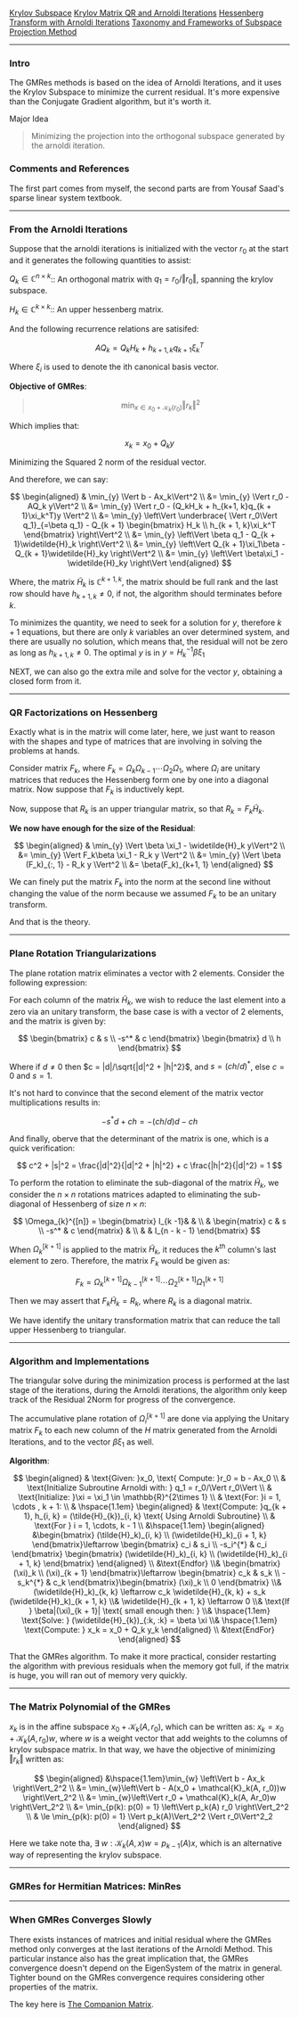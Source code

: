 [Krylov Subspace](Krylov%20Subspace.md)
[Krylov Matrix QR and Arnoldi Iterations](../AMATH%20584%20Numerical%20Linear%20Algebra/Hessenberg%20Form/Krylov%20Matrix%20QR%20and%20Arnoldi%20Iterations.md)
[Hessenberg Transform with Arnoldi Iterations](../AMATH%20584%20Numerical%20Linear%20Algebra/Hessenberg%20Form/Hessenberg%20Transform%20with%20Arnoldi%20Iterations.md)
[Taxonomy and Frameworks of Subspace Projection Method](Taxonomy%20and%20Frameworks%20of%20Subspace%20Projection%20Method.md)

---
### **Intro**

The GMRes methods is based on the idea of Arnoldi Iterations, and it uses the Krylov Subspace to minimize the current residual. It's more expensive than the Conjugate Gradient algorithm, but it's worth it. 

Major Idea
> Minimizing the projection into the orthogonal subspace generated by the arnoldi iteration. 

### **Comments and References**

The first part comes from myself, the second parts are from Yousaf Saad's sparse linear system textbook. 

---
### **From the Arnoldi Iterations**

Suppose that the arnoldi iterations is initialized with the vector $r_0$ at the start and it generates the following quantities to assist: 

$Q_k \in \mathbb{C}^{n\times k}$:: An orthogonal matrix with $q_1 = r_0/\Vert r_0\Vert$, spanning the krylov subspace. 

$H_k \in \mathbb{C}^{k\times k}$:: An upper hessenberg matrix. 

And the following recurrence relations are satisifed: 

$$
AQ_k = Q_k H_k + h_{k + 1, k}q_{k + 1}\xi_k^T
$$

Where $\xi_i$ is used to denote the ith canonical basis vector. 

**Objective of GMRes**: 

> $$
> \min_{x\in x_0 + \mathcal{K}_k(r_0)} \Vert r_k\Vert^2
> $$

Which implies that: 

$$
x_k = x_0 + Q_k y
$$

Minimizing the Squared 2 norm of the residual vector. 

And therefore, we can say: 

$$
\begin{aligned}
    & \min_{y} \Vert b - Ax_k\Vert^2
    \\
    &= 
    \min_{y} \Vert r_0 - AQ_k y\Vert^2
    \\
    &= 
    \min_{y} \Vert 
        r_0 - (Q_kH_k + h_{k+1, k}q_{k + 1}\xi_k^T)y
    \Vert^2
    \\
    &= 
    \min_{y} \left\Vert 
       \underbrace{ \Vert r_0\Vert q_1}_{=\beta q_1}
        - 
        Q_{k + 1}
        \begin{bmatrix}
            H_k \\ h_{k + 1, k}\xi_k^T
        \end{bmatrix}
    \right\Vert^2
    \\
    &= 
    \min_{y}
    \left\Vert
        \beta q_1 - Q_{k + 1}\widetilde{H}_k
    \right\Vert^2
    \\
    &= 
    \min_{y}
    \left\Vert
        Q_{k + 1}\xi_1\beta - Q_{k + 1}\widetilde{H}_ky
    \right\Vert^2
    \\
    &= 
    \min_{y} \left\Vert
        \beta\xi_1 - \widetilde{H}_ky
    \right\Vert
\end{aligned}
$$

Where, the matrix $\widetilde{H}_k$ is $\mathbb{C}^{k + 1, k}$, the matrix should be full rank and the last row should have $h_{k + 1, k}\neq 0$, if not, the algorithm should terminates before $k$. 

To minimizes the quantity, we need to seek for a solution for $y$, therefore $k + 1$ equations, but there are only $k$ variables an over determined system, and there are usually no solution, which means that, the residual will not be zero as long as $h_{k + 1, k}\neq 0$. The optimal $y$ is in $y = H_k^{-1}\beta\xi_1$

NEXT, we can also go the extra mile and solve for the vector $y$, obtaining a closed form from it. 


---
### **QR Factorizations on Hessenberg**

Exactly what is in the matrix will come later, here, we just want to reason with the shapes and type of matrices that are involving in solving the problems at hands. 

Consider matrix $F_k$, where $F_k = \Omega_k\Omega_{k -1}\cdots \Omega_2\Omega_1$, where $\Omega_i$ are unitary matrices that reduces the Hessenberg form one by one into a diagonal matrix. Now suppose that $F_k$ is inductively kept. 

Now, suppose that $R_k$ is an upper triangular matrix, so that $R_k = F_k \widetilde{H}_k$. 

**We now have enough for the size of the Residual**:

$$
\begin{aligned}
    & \min_{y} \Vert \beta \xi_1 - \widetilde{H}_k y\Vert^2
    \\
    &= \min_{y} \Vert 
        F_k\beta \xi_1 - R_k y
    \Vert^2
    \\
    &= \min_{y} \Vert 
        \beta (F_k)_{:, 1} - R_k y
    \Vert^2
    \\
    &= \beta(F_k)_{k+1, 1}
\end{aligned}
$$

We can finely put the matrix $F_k$ into the norm at the second line without changing the value of the norm because we assumed $F_k$ to be an unitary transform. 

And that is the theory. 


---
### **Plane Rotation Triangularizations**

The plane rotation matrix eliminates a vector with 2 elements. Consider the following expression: 

For each column of the matrix $\widetilde{H}_k$, we wish to reduce the last element into a zero via an unitary transform, the base case is with a vector of 2 elements, and the matrix is given by: 

$$
\begin{bmatrix}
    c & s 
    \\
    -s^* & c
\end{bmatrix}
\begin{bmatrix}
    d \\ h
\end{bmatrix}
$$

Where if $d \neq 0$ then $c = |d|/\sqrt{|d|^2 + |h|^2}$, and $s = (ch/d)^*$, else $c = 0$ and $s = 1$. 

It's not hard to convince that the second element of the matrix vector multiplications results in: 

$$
-s^*d + ch = -(ch/d)d - ch
$$

And finally, oberve that the determinant of the matrix is one, which is a quick verification: 

$$
c^2 + |s|^2 = \frac{|d|^2}{|d|^2 + |h|^2} + c \frac{|h|^2}{|d|^2} = 1
$$

To perform the rotation to eliminate the sub-diagonal of the matrix $\widetilde{H}_k$, we consider the $n\times n$ rotations matrices adapted to eliminating the sub-diagonal of Hessenberg of size $n \times n$: 

$$
\Omega_{k}^{[n]} = \begin{bmatrix}
    I_{k -1}& &  
    \\
    & \begin{matrix}
        c & s \\ -s^* & c
    \end{matrix} &  
    \\
    & & I_{n - k - 1}  
\end{bmatrix}
$$

When $\Omega_{k}^{[k + 1]}$ is applied to the matrix $\widetilde{H}_k$, it reduces the $k^{th}$ column's last element to zero. Therefore, the matrix $F_k$ would be given as: 

$$
F_k = \Omega^{[k + 1]}_k\Omega^{[k + 1]}_{k - 1}\cdots 
\Omega^{[k + 1]}_2\Omega^{[k + 1]}_1
$$

Then we may assert that $F_k \widetilde{H}_k = R_k$, where $R_k$ is a diagonal matrix. 

We have identify the unitary transformation matrix that can reduce the tall upper Hessenberg to triangular. 

---
### **Algorithm and Implementations**

The triangular solve during the minimization process is performed at the last stage of the iterations, during the Arnoldi iterations, the algorithm only keep track of the Residual 2Norm for progress of the convergence. 

The accumulative plane rotation of $\Omega_i^{[k + 1]}$ are done via applying the Unitary matrix $F_k$ to each new column of the $H$ matrix generated from the Arnoldi Iterations, and to the vector $\beta \xi_1$ as well. 

**Algorithm**:

$$
\begin{aligned}
    & \text{Given: }x_0, \text{ Compute: }r_0 = b - Ax_0
    \\
    & \text{Initialize Subroutine Arnoldi with: } q_1 = r_0/\Vert r_0\Vert
    \\
    & \text{Initialize: }\xi = \xi_1 \in \mathbb{R}^{2\times 1}
    \\
    & \text{For: }i = 1, \cdots , k + 1: 
    \\
    & \hspace{1.1em} 
    \begin{aligned}
        & \text{Compute: }q_{k + 1}, h_{i, k} = (\tilde{H}_{k})_{i, k} \text{ Using Arnoldi Subroutine}
        \\
        & \text{For } i = 1, \cdots, k - 1
        \\
        &\hspace{1.1em} 
        \begin{aligned}
            &\begin{bmatrix}
                (\tilde{H}_k)_{i, k} \\ (\widetilde{H}_k)_{i + 1, k}
            \end{bmatrix}\leftarrow 
            \begin{bmatrix}
                c_i & s_i 
                \\
                -s_i^{*} & c_i
            \end{bmatrix}
            \begin{bmatrix}
                (\widetilde{H}_k)_{i, k}
                \\
                (\widetilde{H}_k)_{i + 1, k}
            \end{bmatrix}
        \end{aligned}
        \\
        &\text{Endfor}
        \\&
        \begin{bmatrix}
            (\xi)_k \\ (\xi)_{k + 1}
        \end{bmatrix}\leftarrow 
        \begin{bmatrix}
            c_k & s_k \\ -s_k^{*} & c_k
        \end{bmatrix}\begin{bmatrix}
            (\xi)_k \\ 0
        \end{bmatrix}
        \\&
        (\widetilde{H}_k)_{k, k} \leftarrow c_k \widetilde{H}_{k, k} + 
        s_k (\widetilde{H}_k)_{k + 1, k}
        \\& 
        \widetilde{H}_{k + 1, k} \leftarrow 0
        \\& \text{If } \beta|(\xi)_{k + 1}| \text{ small enough then: }
        \\& \hspace{1.1em} \text{Solve: } (\widetilde{H}_{k})_{:k, :k} = \beta \xi
        \\& \hspace{1.1em} \text{Compute: } x_k = x_0 + Q_k y_k
    \end{aligned}
    \\ &\text{EndFor}
\end{aligned}
$$

That the GMRes algorithm. To make it more practical, consider restarting the algorithm with previous residuals when the memory got full, if the matrix is huge, you will ran out of memory very quickly. 



---
### **The Matrix Polynomial of the GMRes**

$x_k$ is in the affine subspace $x_0 + \mathcal{K}_k(A, r_0)$, which can be written as: $x_k = x_0 + \mathcal{K}_k(A, r_0)w$, where $w$ is a weight vector that add weights to the columns of krylov subspace matrix. In that way, we have the objective of minimizing $\Vert r_k\Vert$ written as:  

$$
\begin{aligned}
    &\hspace{1.1em}\min_{w} \left\Vert
        b - Ax_k
    \right\Vert_2^2
    \\
    &= \min_{w}\left\Vert
         b - A(x_0 + \mathcal{K}_k(A, r_0))w
    \right\Vert_2^2
    \\
    &= 
    \min_{w}\left\Vert
        r_0 + \mathcal{K}_k(A, Ar_0)w
    \right\Vert_2^2
    \\
    &= 
    \min_{p(k): p(0) = 1}
    \left\Vert
        p_k(A) r_0
    \right\Vert_2^2 
    \\
    & \le 
    \min_{p(k): p(0) = 1}
    \Vert p_k(A)\Vert_2^2 \Vert r_0\Vert^2_2
\end{aligned}
$$

Here we take note tha, $\exists\; w: \mathcal{K}_k(A, x)w = p_{k -1}(A)x$, which is an alternative way of representing the krylov subspace. 


---
### **GMRes for Hermitian Matrices**: MinRes



---
### **When GMRes Converges Slowly**

There exists instances of matrices and initial residual where the GMRes method only converges at the last iterations of the Arnoldi Method. This particular instance also has the great implication that, the GMRes convergence doesn't depend on the EigenSystem of the matrix in general. Tighter bound on the GMRes convergence requires considering other properties of the matrix.

The key here is [The Companion Matrix](../AMATH%20584%20Numerical%20Linear%20Algebra/Matrix%20Theory/The%20Companion%20Matrix.md). 







